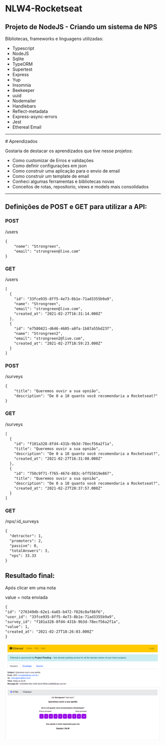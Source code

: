 # NLW4-Rocketseat

## Projeto de NodeJS - Criando um sistema de NPS

Bibliotecas, frameworks e linguagens utilizadas:
- Typescript
- NodeJS
- Sqlite
- TypeORM
- Supertest
- Express
- Yup
- Insomnia
- Beekeeper
- uuid
- Nodemailer
- Handlebars
- Reflect-metadata
- Express-async-errors
- Jest
- Ethereal Email

<hr />
# Aprendizados

Gostaria de destacar os aprendizados que tive nesse projetos:
- Como customizar de Erros e validações
- Como definir configurações em json
- Como construir uma aplicação para o envio de email
- Como construir um template de email
- Conheci algumas ferramentas e bibliotecas novas
- Conceitos de rotas, repositorio, views e models mais consolidados

<hr />

## Definições de POST e GET para utilizar a API:

### POST
/users

```
{
	"nome": "Strongreen",
	"email": "strongreen@live.com"
}
```

### GET
/users

```
[
  {
    "id": "33fce935-8ff5-4e73-8b1e-71ad3355b9a9",
    "name": "Strongreen",
    "email": "strongreen@live.com",
    "created_at": "2021-02-27T16:31:14.000Z"
  },
  {
    "id": "e7580421-d646-4605-a8fa-1b87a55bd23f",
    "name": "Strongreen2",
    "email": "strongreen2@live.com",
    "created_at": "2021-02-27T18:59:23.000Z"
  }
]
```

### POST
/surveys

```
{
	"title": "Queremos ouvir a sua opnião",
	"description": "De 0 a 10 quanto você recomendaria a Rocketseat?"
}
```

### GET
/surveys

```
[
  {
    "id": "f101a328-8fd4-431b-9b3d-78ecf56a2f1a",
    "title": "Queremos ouvir a sua opnião",
    "description": "De 0 a 10 quanto você recomendaria a Rocketseat?",
    "created_at": "2021-02-27T16:31:08.000Z"
  },
  {
    "id": "750c9f71-f765-467d-883c-bff55819e867",
    "title": "Queremos ouvir a sua opnião",
    "description": "De 0 a 10 quanto você recomendaria a Rocketseat?",
    "created_at": "2021-02-27T20:37:57.000Z"
  }
]
```
### GET
/nps/:id_surveys

```
{
  "detractor": 1,
  "promoters": 2,
  "passive": 0,
  "totalAnswers": 3,
  "nps": 33.33
}
```

## Resultado final:

Após clicar em uma nota

value = nota enviada
```
{
"id": "276349db-62e1-4a65-b472-f826c0af86f6",
"user_id": "33fce935-8ff5-4e73-8b1e-71ad3355b9a9",
"survey_id": "f101a328-8fd4-431b-9b3d-78ecf56a2f1a",
"value": 1,
"created_at": "2021-02-27T18:26:03.000Z"
}

```

<img src="https://github.com/Strongreen/NLW4-Rocketseat-Fevereiro/blob/main/resultado_final.png" alt="imagem do projeto final"/>





